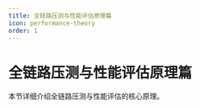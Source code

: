 ```yaml
---
title: 全链路压测与性能评估原理篇
icon: performance-theory
order: 1
---
```


# 全链路压测与性能评估原理篇

本节详细介绍全链路压测与性能评估的核心原理。
